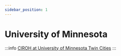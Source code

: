 ```yaml
---
sidebar_position: 1
---
```


# University of Minnesota

:::info
<a href="https://twin-cities.umn.edu/">CIROH at University of Minnesota Twin Cities</a>
:::

